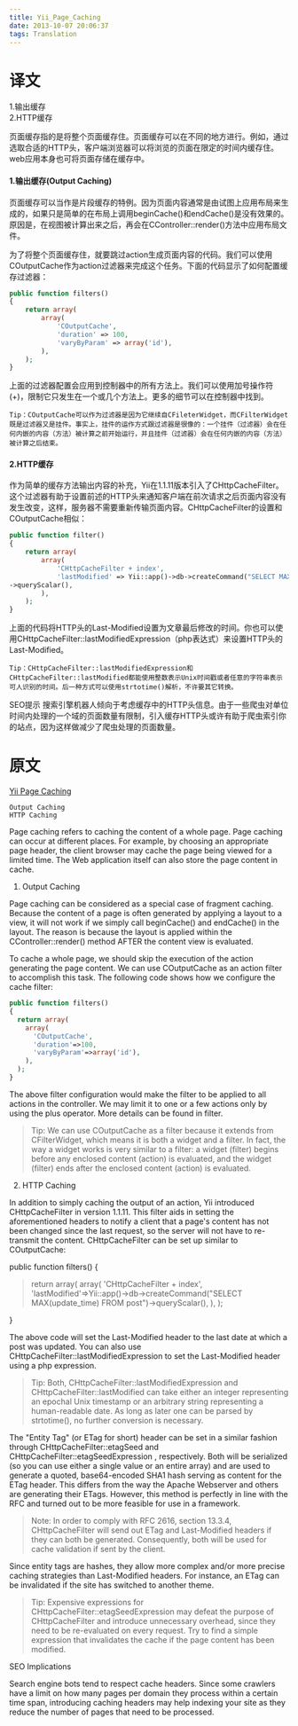 ```yaml
---
title: Yii_Page_Caching
date: 2013-10-07 20:06:37
tags: Translation
---
```

# 译文
1.输出缓存 <br>2.HTTP缓存

页面缓存指的是将整个页面缓存住。页面缓存可以在不同的地方进行。例如，通过选取合适的HTTP头，客户端浏览器可以将浏览的页面在限定的时间内缓存住。web应用本身也可将页面存储在缓存中。

<h4 id="toc_0.0.0.1">1.输出缓存(Output Caching)</h4>

页面缓存可以当作是片段缓存的特例。因为页面内容通常是由试图上应用布局来生成的，如果只是简单的在布局上调用beginCache()和endCache()是没有效果的。原因是，在视图被计算出来之后，再会在CController::render()方法中应用布局文件。

为了将整个页面缓存住，就要跳过action生成页面内容的代码。我们可以使用COutputCache作为action过滤器来完成这个任务。下面的代码显示了如何配置缓存过滤器：

```php
public function filters()
{
	return array(
		array(
			'COutputCache',
			'duration' => 100,
			'varyByParam' => array('id'),
		),
	);
}
```


上面的过滤器配置会应用到控制器中的所有方法上。我们可以使用加号操作符(+)，限制它只发生在一个或几个方法上。更多的细节可以在控制器中找到。


	Tip：COutputCache可以作为过滤器是因为它继续自CFileterWidget，而CFilterWidget既是过滤器又是挂件。事实上，挂件的运作方式跟过滤器是很像的：一个挂件（过滤器）会在任何内嵌的内容（方法）被计算之前开始运行，并且挂件（过滤器）会在任何内嵌的内容（方法）被计算之后结束。


<h4 id="toc_0.0.0.2">2.HTTP缓存</h4>

作为简单的缓存方法输出内容的补充，Yii在1.1.11版本引入了CHttpCacheFilter。这个过滤器有助于设置前述的HTTP头来通知客户端在前次请求之后页面内容没有发生改变，这样，服务器不需要重新传输页面内容。CHttpCacheFilter的设置和COutputCache相似：

```php
public function filter()
{
	return array(
		array(
			'CHttpCacheFilter + index',
			'lastModified' => Yii::app()->db->createCommand("SELECT MAX(update_time) FROM post")
->queryScalar(),
		),
	);
}
```


上面的代码将HTTP头的Last-Modified设置为文章最后修改的时间。你也可以使用CHttpCacheFilter::lastModifiedExpression（php表达式）来设置HTTP头的Last-Modified。


	Tip：CHttpCacheFilter::lastModifiedExpression和CHttpCacheFilter::lastModified都能使用整数表示Unix时间戳或者任意的字符串表示可人识别的时间。后一种方式可以使用strtotime()解析，不许要其它转换。

	

SEO提示
搜索引擎机器人倾向于考虑缓存中的HTTP头信息。由于一些爬虫对单位时间内处理的一个域的页面数量有限制，引入缓存HTTP头或许有助于爬虫索引你的站点，因为这样做减少了爬虫处理的页面数量。


# 原文
<a href='http://www.yiiframework.com/doc/guide/1.1/en/caching.page'>Yii Page Caching</a>
```
Output Caching
HTTP Caching
```


Page caching refers to caching the content of a whole page. Page caching can occur at different places. For example, by choosing an appropriate page header, the client browser may cache the page being viewed for a limited time. The Web application itself can also store the page content in cache.
1. Output Caching


Page caching can be considered as a special case of fragment caching. Because the content of a page is often generated by applying a layout to a view, it will not work if we simply call beginCache() and endCache() in the layout. The reason is because the layout is applied within the CController::render() method AFTER the content view is evaluated.


To cache a whole page, we should skip the execution of the action generating the page content. We can use COutputCache as an action filter to accomplish this task. The following code shows how we configure the cache filter:
```php
public function filters()
{
  return array(
    array(
      'COutputCache',
      'duration'=>100,
      'varyByParam'=>array('id'),
    ),
  );
}
```


The above filter configuration would make the filter to be applied to all actions in the controller. We may limit it to one or a few actions only by using the plus operator. More details can be found in filter.

<blockquote>
Tip: We can use COutputCache as a filter because it extends from CFilterWidget, which means it is both a widget and a filter. In fact, the way a widget works is very similar to a filter: a widget (filter) begins before any enclosed content (action) is evaluated, and the widget (filter) ends after the enclosed content (action) is evaluated.
</blockquote>


2. HTTP Caching


In addition to simply caching the output of an action, Yii introduced CHttpCacheFilter in version 1.1.11. This filter aids in setting the aforementioned headers to notify a client that a page's content has not been changed since the last request, so the server will not have to re-transmit the content. CHttpCacheFilter can be set up similar to COutputCache:


public function filters()
{

<blockquote>
return array(
array(
'CHttpCacheFilter + index',
'lastModified'=>Yii::app()->db->createCommand("SELECT MAX(update_time) FROM post")->queryScalar(),
),
);
</blockquote>

}


The above code will set the Last-Modified header to the last date at which a post was updated. You can also use CHttpCacheFilter::lastModifiedExpression to set the Last-Modified header using a php expression.

<blockquote>
Tip: Both, CHttpCacheFilter::lastModifiedExpression and CHttpCacheFilter::lastModified can take either an integer representing an epochal Unix timestamp or an arbitrary string representing a human-readable date. As long as later one can be parsed by strtotime(), no further conversion is necessary.
</blockquote>


The "Entity Tag" (or ETag for short) header can be set in a similar fashion through CHttpCacheFilter::etagSeed and CHttpCacheFilter::etagSeedExpression , respectively. Both will be serialized (so you can use either a single value or an entire array) and are used to generate a quoted, base64-encoded SHA1 hash serving as content for the ETag header. This differs from the way the Apache Webserver and others are generating their ETags. However, this method is perfectly in line with the RFC and turned out to be more feasible for use in a framework.

<blockquote>
Note: In order to comply with RFC 2616, section 13.3.4, CHttpCacheFilter will send out ETag and Last-Modified headers if they can both be generated. Consequently, both will be used for cache validation if sent by the client.
</blockquote>


Since entity tags are hashes, they allow more complex and/or more precise caching strategies than Last-Modified headers. For instance, an ETag can be invalidated if the site has switched to another theme.

<blockquote>
Tip: Expensive expressions for CHttpCacheFilter::etagSeedExpression may defeat the purpose of CHttpCacheFilter and introduce unnecessary overhead, since they need to be re-evaluated on every request. Try to find a simple expression that invalidates the cache if the page content has been modified.
</blockquote>


SEO Implications


Search engine bots tend to respect cache headers. Since some crawlers have a limit on how many pages per domain they process within a certain time span, introducing caching headers may help indexing your site as they reduce the number of pages that need to be processed.
